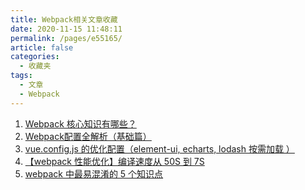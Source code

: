 ```yaml
---
title: Webpack相关文章收藏
date: 2020-11-15 11:48:11
permalink: /pages/e55165/
article: false
categories: 
  - 收藏夹
tags: 
  - 文章
  - Webpack
---
```


1. [Webpack 核心知识有哪些？][url-1]
2. [Webpack配置全解析（基础篇）][url-4]
3. [vue.config.js 的优化配置（element-ui, echarts, lodash 按需加载 ）][url-2]
4. [【webpack 性能优化】编译速度从 50S 到 7S][url-3]
5. [webpack 中最易混淆的 5 个知识点][url-5]

[url-1]:https://juejin.im/user/307518985745895
[url-2]: https://mp.weixin.qq.com/s?__biz=MzIzNDYzNzkzOA==&mid=2247485538&idx=1&sn=cf635356212005c27b48681bdcb55a07&chksm=e8f2177fdf859e694c741aa6b678e173ddb45fb37f8e0998cb479c62eedf2ba0545695f186b5&mpshare=1&scene=1&srcid=0911S3dxKsNwQA3XrZcQxTF0&sharer_sharetime=1599828903732&sharer_shareid=6da455930ac0ebd96b54574f60ea9664&key=a7754f0084d81be85948c3f6f07a35bfd80395a1a1a1212772bcc440c3f086466c4b2411e18807f9398858c3cf1d0dad27c9544c739497188dd507fd05bf452778c972c6c8ae9a26c3b9a947ef155154123527cb5851c090fccb30c37e06e7b7f75e9e7278f5fec627308fe2107874678ce64993fdf0913855f41c245f34c0bf&ascene=1&uin=MTQ3NTQwOTg4MQ%3D%3D&devicetype=Windows+10+x64&version=62090529&lang=zh_CN&exportkey=AVu0stAULEd6P84SgEJF61Q%3D&pass_ticket=MRyC7ujU4ZM5Jd3KfXI5vZmueAawa0qE8vlOHZ%2FvhuGICkvC3xEEPurwkBShLSAQ&wx_header=0
[url-3]:https://mp.weixin.qq.com/s?__biz=Mzg2NDAzMjE5NQ==&mid=2247486777&idx=1&sn=4745b856f3c0160e0def2d0cd6e0ff8a&chksm=ce6ec995f919408353762399f6690308e5902a840db185654cd7d3e427cad712d41777a1a5b2&mpshare=1&scene=1&srcid=1031MKZ2Jm6HhhtcDKYBJ9ty&sharer_sharetime=1604124642380&sharer_shareid=76605a84a018b6b091677b5240ac0709&key=3ecdef47cec48763187a25aa0d95e70e0b564e03a4f7da7ccef5654d7a2c34aebc136fff5b1449b5068d320f567e1765c076034b8f42d3ae0a45b8e69d6701b42c0524784d80390964c36625659797aefcf006cfb1f4376ccf3776d2d8426f79cbe8e04766d0fc571712f1d540b576793a1b2e92212ac4d4bf7ee7242af7f47f&ascene=1&uin=MTQ3NTQwOTg4MQ%3D%3D&devicetype=Windows+10+x64&version=6300002f&lang=zh_CN&exportkey=AeC43B2dWItPoPG0nb5qNSc%3D&pass_ticket=JqWxJa8bdrA7kFFDjJ2Ugc%2BYxmazPx5u%2F6xeLa%2BxAbZK6LhP5THzmDnEUiZl159n&wx_header=0
[url-4]:https://mp.weixin.qq.com/s?__biz=MzI5MjUxNjA4Mw==&mid=2247490072&idx=1&sn=2d81ede56bf41b82d92ef9b058b2527c&chksm=ec016384db76ea926e3163019b0b4e7fdf7df1d1f51d5027dca74a9874b46658767cb92a89c7&mpshare=1&scene=1&srcid=1110qtckK9xIZd8hrZOYoTnV&sharer_sharetime=1604974454861&sharer_shareid=76605a84a018b6b091677b5240ac0709&key=d77bf4a8eb0cebf47e826a1dbb3a10853eba3d5221e04f9b96c012bd083f5d845fbb1568f1ef3e11aa982e1f5ee030b7ffbfd470360515f1063dbe91a7f0877f090b398140760149ee622d9ac411d7bd80574a0af16a87d1ac27d7bb7291cfa2a29403e59a22171182988db68e7e556d852a84686034606a45bfaed4d650a347&ascene=1&uin=MTQ3NTQwOTg4MQ%3D%3D&devicetype=Windows+10+x64&version=6300002f&lang=zh_CN&exportkey=AfRHRHSvUtxkw%2F8OhE%2BdBaM%3D&pass_ticket=JqWxJa8bdrA7kFFDjJ2Ugc%2BYxmazPx5u%2F6xeLa%2BxAbZK6LhP5THzmDnEUiZl159n&wx_header=0
[url-5]:https://mp.weixin.qq.com/s?__biz=MzI5MDU2MDY0Mw==&mid=2247485006&idx=1&sn=e470a6c483d84b27aa91422e69606078&chksm=ec1f49a2db68c0b4c49067e38791b31a29fd3093e8c2e3fc2b0c6936ec8bf829f89f9d9a1309&mpshare=1&scene=1&srcid=1107QlZjLiVNwvO8TJmeqG6o&sharer_sharetime=1605230688580&sharer_shareid=76605a84a018b6b091677b5240ac0709&key=3ecdef47cec487638d131584d84f8bf4316bb64fed3453c7161625b4ef17886c898b366205bead5e22597a11960342f748309dda4bf350825945bce53e65a7b44b855a4e442d26f48795237696c02c2d8b93720d5c904944c368a91d5f1ef58c7c6ec1bd6e051bc087c3d30f0713d46ce29fbeb480db44e4dd2665ac0f3433f9&ascene=1&uin=MTQ3NTQwOTg4MQ%3D%3D&devicetype=Windows+10+x64&version=6300002f&lang=zh_CN&exportkey=ARQbihpFvtXpvQ6VDmVQI1M%3D&pass_ticket=JqWxJa8bdrA7kFFDjJ2Ugc%2BYxmazPx5u%2F6xeLa%2BxAbZK6LhP5THzmDnEUiZl159n&wx_header=0